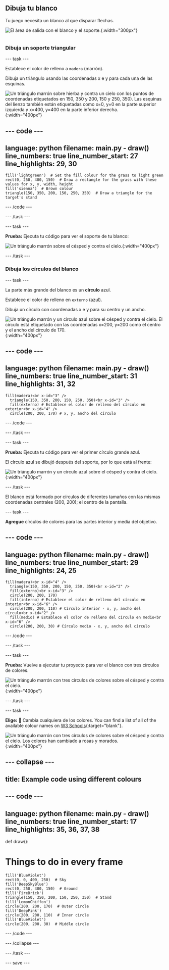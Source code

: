 ## Dibuja tu blanco

<div style="display: flex; flex-wrap: wrap">
<div style="flex-basis: 200px; flex-grow: 1; margin-right: 15px;">
Tu juego necesita un blanco al que disparar flechas.
</div>
<div>

![El área de salida con el blanco y el soporte.](images/three-circles.png){:width="300px"}

</div>
</div>

### Dibuja un soporte triangular

--- task ---

Establece el color de relleno a `madera` (marrón).

Dibuja un triángulo usando las coordenadas x e y para cada una de las esquinas.

![Un triángulo marrón sobre hierba y contra un cielo con los puntos de coordenadas etiquetados en 150, 350 y 200, 150 y 250, 350). Las esquinas del lienzo también están etiquetadas como x=0, y=0 en la parte superior izquierda y x=400, y=400 en la parte inferior derecha.](images/stand_coords.png){:width="400px"}

--- code ---
---
language: python filename: main.py - draw() line_numbers: true line_number_start: 27
line_highlights: 29, 30
---

    fill('lightgreen')  # Set the fill colour for the grass to light green
    rect(0, 250, 400, 150)  # Draw a rectangle for the grass with these values for x, y, width, height
    fill('sienna')  # Brown colour
    triangle(150, 350, 200, 150, 250, 350)  # Draw a triangle for the target's stand

--- /code ---

--- /task ---

--- task ---

**Prueba:** Ejecuta tu código para ver el soporte de tu blanco:

![Un triángulo marrón sobre el césped y contra el cielo.](images/target-stand.png){:width="400px"}

--- /task ---

### Dibuja los círculos del blanco

--- task ---

La parte más grande del blanco es un **círculo** azul.

Establece el color de relleno en `externo` (azul).

Dibuja un círculo con coordenadas x e y para su centro y un ancho.

![Un triángulo marrón y un círculo azul sobre el césped y contra el cielo. El círculo está etiquetado con las coordenadas x=200, y=200 como el centro y el ancho del círculo de 170.](images/circle-coords.png){:width="400px"}

--- code ---
---
language: python filename: main.py - draw() line_numbers: true line_number_start: 31
line_highlights: 31, 32
---

    fill(madera)<br x-id="3" />
      triangle(150, 350, 200, 150, 250, 350)<br x-id="3" />
      fill(externo) # Establece el color de relleno del círculo en exterior<br x-id="4" />
      circle(200, 200, 170) # x, y, ancho del círculo

--- /code ---

--- /task ---

--- task ---

**Prueba:** Ejecuta tu código para ver el primer círculo grande azul.

El círculo azul se dibujó después del soporte, por lo que está al frente:

![Un triángulo marrón y un círculo azul sobre el césped y contra el cielo.](images/blue-circle.png){:width="400px"}

--- /task ---

El blanco está formado por círculos de diferentes tamaños con las mismas coordenadas centrales (200, 200); el centro de la pantalla.

--- task ---

**Agregue** círculos de colores para las partes interior y media del objetivo.

--- code ---
---
language: python filename: main.py - draw() line_numbers: true line_number_start: 29
line_highlights: 24, 25
---

    fill(madera)<br x-id="4" />
      triangle(150, 350, 200, 150, 250, 350)<br x-id="2" />
      fill(externo)<br x-id="3" />
      circle(200, 200, 170)
      fill(interno) # Establece el color de relleno del círculo en interior<br x-id="6" />
      circle(200, 200, 110) # Círculo interior - x, y, ancho del círculo<br x-id="2" />
      fill(medio) # Establece el color de relleno del círculo en medio<br x-id="6" />
      circle(200, 200, 30) # Círculo medio - x, y, ancho del círculo

--- /code ---

--- /task ---

--- task ---

**Prueba:** Vuelve a ejecutar tu proyecto para ver el blanco con tres círculos de colores.

![Un triángulo marrón con tres círculos de colores sobre el césped y contra el cielo.](images/three-circles.png){:width="400px"}

--- /task ---

--- task ---

**Elige:** 💭 Cambia cualquiera de los colores. You can find a list of all of the available colour names on [W3 Schools](https://www.w3schools.com/colors/colors_names.asp){:target="blank"}.

![Un triángulo marrón con tres círculos de colores sobre el césped y contra el cielo. Los colores han cambiado a rosas y morados.](images/alternative-colours.png){:width="400px"}

--- collapse ---
---
title: Example code using different colours
---

--- code ---
---
language: python filename: main.py - draw() line_numbers: true line_number_start: 17
line_highlights: 35, 36, 37, 38
---

def draw():
# Things to do in every frame

    fill('BlueViolet')
    rect(0, 0, 400, 250)  # Sky
    fill('DeepSkyBlue')
    rect(0, 250, 400, 150)  # Ground
    fill('FireBrick')
    triangle(150, 350, 200, 150, 250, 350)  # Stand
    fill('LemonChiffon')
    circle(200, 200, 170)  # Outer circle
    fill('DeepPink')
    circle(200, 200, 110)  # Inner circle
    fill('BlueViolet')
    circle(200, 200, 30)  # Middle circle

--- /code ---

--- /collapse ---

--- /task ---

--- save ---
